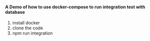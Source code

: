 #### A Demo of how to use docker-compose to run integration test with database

1. install docker
2. clone the code
3. npm run integration

